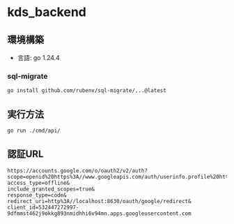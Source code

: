# kds_backend

## 環境構築

- 言語: go 1.24.4

### sql-migrate

```sh
go install github.com/rubenv/sql-migrate/...@latest
```

## 実行方法

```sh
go run ./cmd/api/
```

## 認証URL

```
https://accounts.google.com/o/oauth2/v2/auth?
scope=openid%20https%3A//www.googleapis.com/auth/userinfo.profile%20https%3A//www.googleapis.com/auth/userinfo.email&
access_type=offline&
include_granted_scopes=true&
response_type=code&
redirect_uri=http%3A//localhost:8630/oauth/google/redirect&
client_id=532447272997-9dfmmst462j9okkg893nmidhhi6v94mn.apps.googleusercontent.com
```
